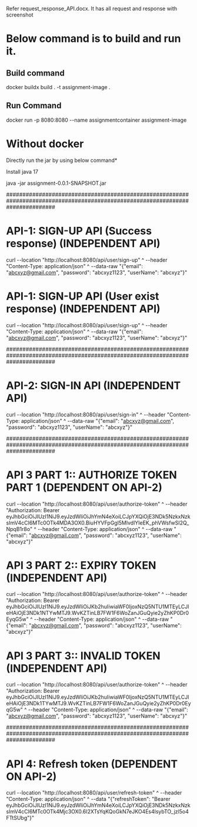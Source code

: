 Refer request_response_API.docx. It has all request and response with screenshot

# Below command is to build and run it.

Build command
--------------------

docker buildx build . -t assignment-image .

Run Command
---------------------
docker run -p 8080:8080 --name assignmentcontainer assignment-image

# Without docker
Directly run the jar by using below command*

Install java 17

java -jar assignment-0.0.1-SNAPSHOT.jar



###############################################################################################################################

# API-1: SIGN-UP API (Success response) (INDEPENDENT API)

curl --location "http://localhost:8080/api/user/sign-up" ^
--header "Content-Type: application/json" ^
--data-raw "{\"email\": \"abcxyz@gmail.com\", \"password\": \"abcxyz1123\", \"userName\": \"abcxyz\"}"


# API-1: SIGN-UP API (User exist response) (INDEPENDENT API)

curl --location "http://localhost:8080/api/user/sign-up" ^
--header "Content-Type: application/json" ^
--data-raw "{\"email\": \"abcxyz@gmail.com\", \"password\": \"abcxyz1123\", \"userName\": \"abcxyz\"}"

###############################################################################################################################

# API-2: SIGN-IN API  (INDEPENDENT API)

curl --location "http://localhost:8080/api/user/sign-in" ^
--header "Content-Type: application/json" ^
--data-raw "{\"email\": \"abcxyz@gmail.com\", \"password\": \"abcxyz1123\", \"userName\": \"abcxyz\"}"

###############################################################################################################################

# API 3 PART 1:: AUTHORIZE TOKEN PART 1 (DEPENDENT ON API-2)

curl --location "http://localhost:8080/api/user/authorize-token" ^
--header "Authorization: Bearer eyJhbGciOiJIUzI1NiJ9.eyJzdWIiOiJhYmN4eXoiLCJpYXQiOjE3NDk5NzkxNzksImV4cCI6MTc0OTk4MDA3OX0.BiuHYVFpGgl5MlvdlYIeEK_phVWsfwSI2Q_NpqB1r8o" ^
--header "Content-Type: application/json" ^
--data-raw "{\"email\": \"abcxyz@gmail.com\", \"password\": \"abcxyz1123\", \"userName\": \"abcxyz\"}"

# API 3 PART 2:: EXPIRY TOKEN (INDEPENDENT API)

curl --location "http://localhost:8080/api/user/authorize-token" ^
--header "Authorization: Bearer eyJhbGciOiJIUzI1NiJ9.eyJzdWIiOiJKb2huIiwiaWF0IjoxNzQ5NTU1MTEyLCJleHAiOjE3NDk1NTYwMTJ9.WvKZTinLB7FW1F6WoZanJGuQyie2yZhKP0Dr0EyqG5w" ^
--header "Content-Type: application/json" ^
--data-raw "{\"email\": \"abcxyz@gmail.com\", \"password\": \"abcxyz1123\", \"userName\": \"abcxyz\"}"

# API 3 PART 3:: INVALID TOKEN (INDEPENDENT API)

curl --location "http://localhost:8080/api/user/authorize-token" ^
--header "Authorization: Bearer eyJhbGciOiJIUzI1NiJ9.eyJzdWIiOiJKb2huIiwiaWF0IjoxNzQ5NTU1MTEyLCJleHAiOjE3NDk1TYwMTJ9.WvKZTinLB7FW1F6WoZanJGuQyie2yZhKP0Dr0EyqG5w" ^
--header "Content-Type: application/json" ^
--data-raw "{\"email\": \"abcxyz@gmail.com\", \"password\": \"abcxyz1123\", \"userName\": \"abcxyz\"}"

###############################################################################################################################

# API 4: Refresh token (DEPENDENT ON API-2)

curl --location "http://localhost:8080/api/user/refresh-token" ^
--header "Content-Type: application/json" ^
--data "{\"refreshToken\": \"Bearer eyJhbGciOiJIUzI1NiJ9.eyJzdWIiOiJhYmN4eXoiLCJpYXQiOjE3NDk5NzkxNzksImV4cCI6MTc0OTk4Mjc3OX0.6I2XTsYqKQoGkN7eJKO4Es4lsybTO_jzl5o4FTtSUbg\"}"

